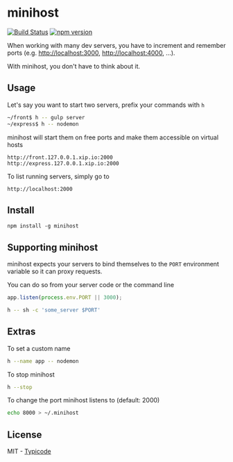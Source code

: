 # minihost

[![Build Status](https://travis-ci.org/typicode/minihost.svg?branch=master)](https://travis-ci.org/typicode/minihost) [![npm version](https://badge.fury.io/js/minihost.svg)](http://badge.fury.io/js/minihost)

When working with many dev servers, you have to increment and remember ports (e.g. [http://localhost:3000](), [http://localhost:4000](), ...).

With minihost, you don't have to think about it.

## Usage

Let's say you want to start two servers, prefix your commands with `h`

```bash
~/front$ h -- gulp server
~/express$ h -- nodemon
```

minihost will start them on free ports and make them accessible on virtual hosts

```
http://front.127.0.0.1.xip.io:2000
http://express.127.0.0.1.xip.io:2000
```

To list running servers, simply go to

```
http://localhost:2000
```

## Install

```
npm install -g minihost
```

## Supporting minihost

minihost expects your servers to bind themselves to the `PORT` environment variable so it can proxy requests.

You can do so from your server code or the command line

```javascript
app.listen(process.env.PORT || 3000);
```

```bash
h -- sh -c 'some_server $PORT'
```

## Extras

To set a custom name

```bash
h --name app -- nodemon
```

To stop minihost

```bash
h --stop
```

To change the port minihost listens to (default: 2000)

```bash
echo 8000 > ~/.minihost
```

## License

MIT - [Typicode](https://github.com/typicode)
